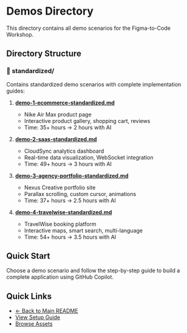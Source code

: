 # Demos Directory

This directory contains all demo scenarios for the Figma-to-Code Workshop.

## Directory Structure

### 📁 standardized/
Contains standardized demo scenarios with complete implementation guides:

1. **[demo-1-ecommerce-standardized.md](standardized/demo-1-ecommerce-standardized.md)**
   - Nike Air Max product page
   - Interactive product gallery, shopping cart, reviews
   - Time: 35+ hours → 2 hours with AI

2. **[demo-2-saas-standardized.md](standardized/demo-2-saas-standardized.md)**
   - CloudSync analytics dashboard
   - Real-time data visualization, WebSocket integration
   - Time: 49+ hours → 3 hours with AI

3. **[demo-3-agency-portfolio-standardized.md](standardized/demo-3-agency-portfolio-standardized.md)**
   - Nexus Creative portfolio site
   - Parallax scrolling, custom cursor, animations
   - Time: 37+ hours → 2.5 hours with AI

4. **[demo-4-travelwise-standardized.md](standardized/demo-4-travelwise-standardized.md)**
   - TravelWise booking platform
   - Interactive maps, smart search, multi-language
   - Time: 54+ hours → 3.5 hours with AI

## Quick Start

Choose a demo scenario and follow the step-by-step guide to build a complete application using GitHub Copilot.

## Quick Links

- [← Back to Main README](../README.md)
- [View Setup Guide](../guides/workshop_setup_guide.md)
- [Browse Assets](../assets/) 